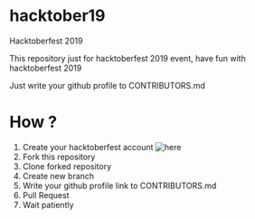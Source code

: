 # hacktober19
Hacktoberfest 2019

This repository just for hacktoberfest 2019 event, have fun with hacktoberfest 2019

Just write your github profile to CONTRIBUTORS.md

# How ?
1. Create your hacktoberfest account ![here](https://hacktoberfest.digitalocean.com/)
2. Fork this repository
3. Clone forked repository
4. Create new branch
5. Write your github profile link to CONTRIBUTORS.md
6. Pull Request
7. Wait patiently
